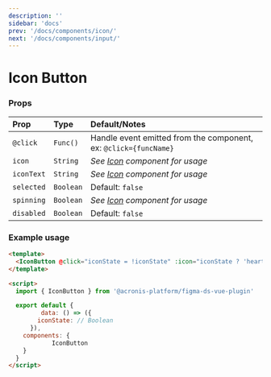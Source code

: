 ```yaml
---
description: ''
sidebar: 'docs'
prev: '/docs/components/icon/'
next: '/docs/components/input/'
---
```


<script>
export default {
    data: () => ({
        iconModel: false
    }),
}
</script>

# Icon Button

<ComponentWrapper>
<IconButton @click="iconModel = !iconModel" :icon="iconModel ? 'heart' : 'heart-fill'"/>
<IconButton iconText="W"/>
</ComponentWrapper>

### Props

| Prop       | Type      | Default/Notes                                                    |
| :--------- | :-------- | :--------------------------------------------------------------- |
| `@click`   | `Func()`  | Handle event emitted from the component, ex: `@click={funcName}` |
| `icon`     | `String`  | _See [Icon](/components/icon#props) component for usage_         |
| `iconText` | `String`  | _See [Icon](/components/icon#props) component for usage_         |
| `selected` | `Boolean` | Default: `false`                                                 |
| `spinning` | `Boolean` | _See [Icon](/components/icon#props) component for usage_         |
| `disabled` | `Boolean` | Default: `false`                                                 |

### Example usage

```html
<template>
  <IconButton @click="iconState = !iconState" :icon="iconState ? 'heart-fill' : 'heart'" />
</template>

<script>
  import { IconButton } from '@acronis-platform/figma-ds-vue-plugin'

  export default {
         data: () => ({
        iconState: // Boolean
      }),
    components: {
            IconButton
    }
  }
</script>
```
